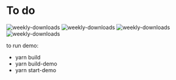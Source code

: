 # To do
![weekly-downloads](https://badgen.net/npm/v/@matechs/fancy)
![weekly-downloads](https://badgen.net/npm/dw/@matechs/fancy)
![weekly-downloads](https://badgen.net/npm/dm/@matechs/fancy)
![weekly-downloads](https://badgen.net/npm/dy/@matechs/fancy)

to run demo:
- yarn build
- yarn build-demo
- yarn start-demo